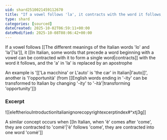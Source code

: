 ```yaml
---
uid: shard2510021459112670
title: "If a vowel follows 'la', it contracts with the word it follows, and the 'a' in 'la' is replaced by an apostrophe"
type: shard
categories: [sourced]
dateCreated: 2025-10-02T06:59:11+00:00
dateModified: 2025-10-08T08:06:42+00:00
---
```

If a vowel follows [[The different meanings of the Italian words 'lo' and 'la'|'la']], it [[In Italian, some words that precede a word beginning with a vowel can be contracted with it to form a single word|contracts]] with the word it follows, and the 'a' in 'la' is replaced by an apostrophe

An example is '[['La macchina' or L'auto' is 'the car' in Italian|l'auto]]', another is 'l'opportunità' (from [[English words ending in '-ity' can be transformed to Italian by changing '-ity' to '-ità'|transforming 'opportunity']])
### Excerpt
![[eleftheriouIntroductionItalianignorecopyrightexcerptindex#^xtj3g]]

A similar concept occurs when [[In Italian, when 'è' comes after 'come', they are contracted to 'comè'|'è' follows 'come', they are contracted into one word 'comè']]